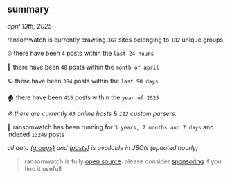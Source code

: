 
## summary
_april 13th, 2025_

ransomwatch is currently crawling `367` sites belonging to `182` unique groups

⏲ there have been `4` posts within the `last 24 hours`

🦈 there have been `48` posts within the `month of april`

🪐 there have been `384` posts within the `last 90 days`

🏚 there have been `415` posts within the `year of 2025`

_⚙️ there are currently `63` online hosts & `112` custom parsers._

🦕 ransomwatch has been running for `3 years, 7 months and 7 days` and indexed `13249` posts

_all data  [(groups)](http://https://dataleak.hopeless99.top//groups) and [(posts)](http://https://dataleak.hopeless99.top//posts) is available in JSON (updated hourly)_

> ransomwatch is fully [open source](https://github.com/joshhighet/ransomwatch#ransomwatch--). please consider [sponsoring](https://github.com/sponsors/joshhighet) if you find it useful!

